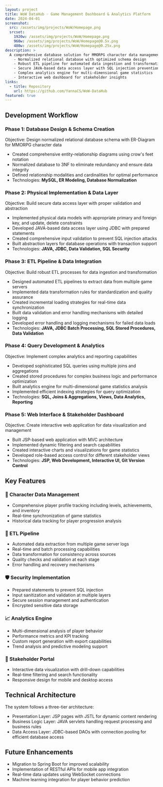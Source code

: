 ```yaml
---
layout: project
title: WoW DataHub ☞ Game Management Dashboard & Analytics Platform
date: 2024-04-01
screenshot:
  src: /assets/img/projects/WoW/Homepage.png
  srcset:
    1920w: /assets/img/projects/WoW/Homepage.png
    960w: /assets/img/projects/WoW/Homepage@0.5x.png
    480w: /assets/img/projects/WoW/Homepage@0.25x.png
description: >
  A comprehensive database solution for MMORPG character data management, featuring:
    - Normalized relational database with optimized schema design
    - Robust ETL pipeline for automated data ingestion and transformation
    - Secure JAVA-based data access layer with SQL injection prevention
    - Complex analytics engine for multi-dimensional game statistics
    - Interactive web dashboard for stakeholder insights
links:
  - title: Repository
    url: https://github.com/YannaCS/WoW-DataHub
featured: true
--- 
```


## Development Workflow
### Phase 1: Database Design & Schema Creation
Objective: Design normalized relational database schema with ER-Diagram for MMORPG character data

- Created comprehensive entity-relationship diagrams using crow's feet notation
- Normalized database to 3NF to eliminate redundancy and ensure data integrity
- Defined relationship modalities and cardinalities for optimal performance
- Technologies: **MySQL, ER Modeling, Database Normalization**

### Phase 2: Physical Implementation & Data Layer
Objective: Build secure data access layer with proper validation and abstraction

- Implemented physical data models with appropriate primary and foreign key, and update, delete constraints
- Developed JAVA-based data access layer using JDBC with prepared statements
- Created comprehensive input validation to prevent SQL injection attacks
- Built abstraction layers for database operations with transaction support
- Technologies: **JAVA, JDBC, Data Validation, SQL Security**

### Phase 3: ETL Pipeline & Data Integration
Objective: Build robust ETL processes for data ingestion and transformation

- Designed automated ETL pipelines to extract data from multiple game servers
- Implemented data transformation rules for standardization and quality assurance
- Created incremental loading strategies for real-time data synchronization
- Built data validation and error handling mechanisms with detailed logging
- Developed error handling and logging mechanisms for failed data loads
- Technologies: **JAVA, JDBC Batch Processing, SQL Stored Procedures, Data Validation**

### Phase 4: Query Development & Analytics
Objective: Implement complex analytics and reporting capabilities  

- Developed sophisticated SQL queries using multiple joins and aggregations
- Created stored procedures for complex business logic and performance optimization
- Built analytics engine for multi-dimensional game statistics analysis
- Implemented efficient indexing strategies for query optimization
- Technologies: **SQL, Joins & Aggregations, Views, Data Analytics, Reporting**

### Phase 5: Web Interface & Stakeholder Dashboard
Objective: Create interactive web application for data visualization and management 

- Built JSP-based web application with MVC architecture
- Implemented dynamic filtering and search capabilities
- Created interactive charts and visualizations for game statistics
- Developed role-based access control for different stakeholder views
- Technologies: **JSP, Web Development, Interactive UI, Git Version Control**

## Key Features
### 🎯 Character Data Management

- Comprehensive player profile tracking including levels, achievements, and inventory
- Real-time synchronization of game statistics
- Historical data tracking for player progression analysis

### 🔄 ETL Pipeline

- Automated data extraction from multiple game server logs
- Real-time and batch processing capabilities
- Data transformation for consistency across sources
- Quality checks and validation at each stage
- Error handling and recovery mechanisms

### 🛡️ Security Implementation

- Prepared statements to prevent SQL injection
- Input sanitization and validation at multiple layers
- Secure session management and authentication
- Encrypted sensitive data storage

### 📈 Analytics Engine

- Multi-dimensional analysis of player behavior
- Performance metrics and KPI tracking
- Custom report generation with export capabilities
- Trend analysis and predictive modeling support

### 👥 Stakeholder Portal

- Interactive data visualization with drill-down capabilities
- Real-time filtering and search functionality
- Responsive design for mobile and desktop access

## Technical Architecture
The system follows a three-tier architecture:

- Presentation Layer: JSP pages with JSTL for dynamic content rendering
- Business Logic Layer: JAVA servlets handling request processing and business rules
- Data Access Layer: JDBC-based DAOs with connection pooling for efficient database access


## Future Enhancements

- Migration to Spring Boot for improved scalability
- Implementation of RESTful APIs for mobile app integration
- Real-time data updates using WebSocket connections
- Machine learning integration for player behavior prediction